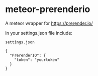 meteor-prerenderio
==================

A meteor wrapper for https://prerender.io/

In your settings.json file include:

`settings.json`

```
{
  "PrerenderIO": {
    "token": "yourtoken"
  }
}
```
